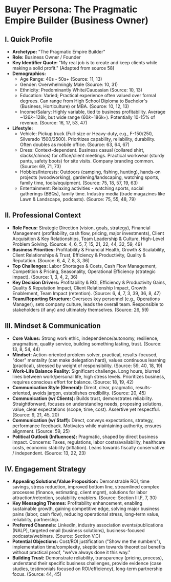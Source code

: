 # Buyer Persona: The Pragmatic Empire Builder (Business Owner)

## I. Quick Profile

*   **Archetype:** "The Pragmatic Empire Builder"
*   **Role:** Business Owner / Founder
*   **Key Identifier Quote:** "My real job is to create and keep clients while making a solid profit." (Adapted from source 58)
*   **Demographics:**
    *   Age Range: 40s - 50s+ (Source: 11, 13)
    *   Gender: Overwhelmingly Male (Source: 10, 31)
    *   Ethnicity: Predominantly White/Caucasian (Source: 10, 13)
    *   Education: Varied; Practical experience often valued over formal degrees. Can range from High School Diploma to Bachelor's (Business, Horticulture) or MBA. (Source: 10, 12, 13)
    *   Income/Salary: Highly variable, tied to business profitability. Average ~$126k-$128k, but wide range ($60k-$186k+). Potentially 10-15% of revenue. (Source: 16, 17, 53, 47)
*   **Lifestyle:**
    *   Vehicle: Pickup truck (Full-size or Heavy-duty, e.g., F-150/250, Silverado 1500/2500). Prioritizes capability, reliability, durability. Often doubles as mobile office. (Source: 63, 64, 67)
    *   Dress: Context-dependent. Business casual (collared shirt, slacks/chinos) for office/client meetings. Practical workwear (sturdy pants, safety boots) for site visits. Company branding common. (Source: 69, 71, 73)
    *   Hobbies/Interests: Outdoors (camping, fishing, hunting), hands-on projects (woodworking), gardening/landscaping, watching sports, family time, tools/equipment. (Source: 75, 18, 57, 19, 63)
    *   Entertainment: Relaxing activities - watching sports, social gatherings (BBQs), family time. Industry media (trade magazines like Lawn & Landscape, podcasts). (Source: 75, 55, 48, 79)

## II. Professional Context

*   **Role Focus:** Strategic Direction (vision, goals, strategy), Financial Management (profitability, cash flow, pricing, major investments), Client Acquisition & Key Relationships, Team Leadership & Culture, High-Level Problem Solving. (Source: 4, 6, 5, 7, 15, 21, 22, 44, 32, 59, 49)
*   **Business Priorities:** Profitability & Financial Health, Growth & Scalability, Client Relationships & Trust, Efficiency & Productivity, Quality & Reputation. (Source: 6, 4, 7, 8, 3, 36)
*   **Top Challenges:** Labor Shortages & Costs, Cash Flow Management, Competition & Pricing, Seasonality, Operational Efficiency (strategic impact). (Source: 1, 3, 4, 2, 36)
*   **Key Decision Drivers:** Profitability & ROI, Efficiency & Productivity Gains, Quality & Reputation Impact, Client Relationship Impact, Growth Enablement, Team Impact (retention). (Source: 6, 4, 7, 3, 39, 36, 8, 47)
*   **Team/Reporting Structure:** Oversees key personnel (e.g., Operations Manager), sets company culture, leads the overall team. Responsible to stakeholders (if any) and ultimately themselves. (Source: 26, 59)

## III. Mindset & Communication

*   **Core Values:** Strong work ethic, independence/autonomy, resilience, pragmatism, quality service, building something lasting, trust. (Source: 13, 8, 54, 44)
*   **Mindset:** Action-oriented problem-solver, practical, results-focused, "doer" mentality (can make delegation hard), values continuous learning (practical), stressed by weight of responsibility. (Source: 59, 40, 18, 19)
*   **Work-Life Balance Reality:** Significant challenge. Long hours, blurred lines between work/personal life, high stress levels. Prioritizes business, requires conscious effort for balance. (Source: 18, 19, 42)
*   **Communication Style (General):** Direct, clear, pragmatic, results-oriented, avoids jargon, establishes credibility. (Source: 20, 45)
*   **Communication (w/ Clients):** Builds trust, demonstrates reliability. Straightforward, focuses on understanding needs, proposing solutions, value, clear expectations (scope, time, cost). Assertive yet respectful. (Source: 9, 21, 45, 20)
*   **Communication (w/ Staff):** Direct, conveys expectations, strategy, performance feedback. Motivates while maintaining authority, ensures alignment. (Source: 59, 25)
*   **Political Outlook (Influences):** Pragmatic, shaped by direct business impact. Concerns: Taxes, regulations, labor costs/availability, healthcare costs, economic stability (inflation). Leans towards fiscally conservative / independent. (Source: 13, 22, 23)

## IV. Engagement Strategy

*   **Appealing Solutions/Value Proposition:** Demonstrable ROI, time savings, stress reduction, improved bottom line, streamlined complex processes (finance, estimating, client mgmt), solutions for labor attraction/retention, scalability enablers. (Source: Section III.F, 7, 30)
*   **Key Messaging Themes:** Profitability enhancement, enabling sustainable growth, gaining competitive edge, solving major business pains (labor, cash flow), reducing operational stress, long-term value, reliability, partnership.
*   **Preferred Channels:** LinkedIn, industry association events/publications (NALP), targeted email (business solutions), business-focused podcasts/webinars. (Source: Section V.C)
*   **Potential Objections:** Cost/ROI justification ("Show me the numbers"), implementation time/complexity, skepticism towards theoretical benefits without practical proof, "we've always done it this way."
*   **Building Trust:** Demonstrate reliability, transparency (pricing, process), understand their specific business challenges, provide evidence (case studies, testimonials focused on ROI/efficiency), long-term partnership focus. (Source: 44, 45) 